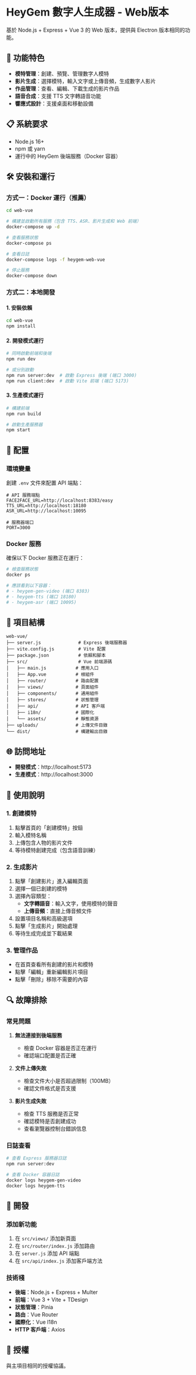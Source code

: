 # HeyGem 數字人生成器 - Web版本

基於 Node.js + Express + Vue 3 的 Web 版本，提供與 Electron 版本相同的功能。

## 🚀 功能特色

- **模特管理**：創建、預覽、管理數字人模特
- **影片生成**：選擇模特，輸入文字或上傳音頻，生成數字人影片
- **作品管理**：查看、編輯、下載生成的影片作品
- **語音合成**：支援 TTS 文字轉語音功能
- **響應式設計**：支援桌面和移動設備

## 📋 系統要求

- Node.js 16+ 
- npm 或 yarn
- 運行中的 HeyGem 後端服務（Docker 容器）

## 🛠 安裝和運行

### 方式一：Docker 運行（推薦）

```bash
cd web-vue

# 構建並啟動所有服務（包含 TTS、ASR、影片生成和 Web 前端）
docker-compose up -d

# 查看服務狀態
docker-compose ps

# 查看日誌
docker-compose logs -f heygem-web-vue

# 停止服務
docker-compose down
```

### 方式二：本地開發

#### 1. 安裝依賴

```bash
cd web-vue
npm install
```

#### 2. 開發模式運行

```bash
# 同時啟動前端和後端
npm run dev

# 或分別啟動
npm run server:dev  # 啟動 Express 後端 (端口 3000)
npm run client:dev  # 啟動 Vite 前端 (端口 5173)
```

#### 3. 生產模式運行

```bash
# 構建前端
npm run build

# 啟動生產服務器
npm start
```

## 🔧 配置

### 環境變量

創建 `.env` 文件來配置 API 端點：

```env
# API 服務端點
FACE2FACE_URL=http://localhost:8383/easy
TTS_URL=http://localhost:18180
ASR_URL=http://localhost:10095

# 服務器端口
PORT=3000
```

### Docker 服務

確保以下 Docker 服務正在運行：

```bash
# 檢查服務狀態
docker ps

# 應該看到以下容器：
# - heygem-gen-video (端口 8383)
# - heygem-tts (端口 18180)
# - heygem-asr (端口 10095)
```

## 📁 項目結構

```
web-vue/
├── server.js              # Express 後端服務器
├── vite.config.js         # Vite 配置
├── package.json           # 依賴和腳本
├── src/                   # Vue 前端源碼
│   ├── main.js           # 應用入口
│   ├── App.vue           # 根組件
│   ├── router/           # 路由配置
│   ├── views/            # 頁面組件
│   ├── components/       # 通用組件
│   ├── stores/           # 狀態管理
│   ├── api/              # API 客戶端
│   ├── i18n/             # 國際化
│   └── assets/           # 靜態資源
├── uploads/              # 上傳文件目錄
└── dist/                 # 構建輸出目錄
```

## 🌐 訪問地址

- **開發模式**：http://localhost:5173
- **生產模式**：http://localhost:3000

## 📖 使用說明

### 1. 創建模特

1. 點擊首頁的「創建模特」按鈕
2. 輸入模特名稱
3. 上傳包含人物的影片文件
4. 等待模特創建完成（包含語音訓練）

### 2. 生成影片

1. 點擊「創建影片」進入編輯頁面
2. 選擇一個已創建的模特
3. 選擇內容類型：
   - **文字轉語音**：輸入文字，使用模特的聲音
   - **上傳音頻**：直接上傳音頻文件
4. 設置項目名稱和高級選項
5. 點擊「生成影片」開始處理
6. 等待生成完成並下載結果

### 3. 管理作品

- 在首頁查看所有創建的影片和模特
- 點擊「編輯」重新編輯影片項目
- 點擊「刪除」移除不需要的內容

## 🔍 故障排除

### 常見問題

1. **無法連接到後端服務**
   - 檢查 Docker 容器是否正在運行
   - 確認端口配置是否正確

2. **文件上傳失敗**
   - 檢查文件大小是否超過限制（100MB）
   - 確認文件格式是否支援

3. **影片生成失敗**
   - 檢查 TTS 服務是否正常
   - 確認模特是否創建成功
   - 查看瀏覽器控制台錯誤信息

### 日誌查看

```bash
# 查看 Express 服務器日誌
npm run server:dev

# 查看 Docker 容器日誌
docker logs heygem-gen-video
docker logs heygem-tts
```

## 🤝 開發

### 添加新功能

1. 在 `src/views/` 添加新頁面
2. 在 `src/router/index.js` 添加路由
3. 在 `server.js` 添加 API 端點
4. 在 `src/api/index.js` 添加客戶端方法

### 技術棧

- **後端**：Node.js + Express + Multer
- **前端**：Vue 3 + Vite + TDesign
- **狀態管理**：Pinia
- **路由**：Vue Router
- **國際化**：Vue I18n
- **HTTP 客戶端**：Axios

## 📄 授權

與主項目相同的授權協議。
